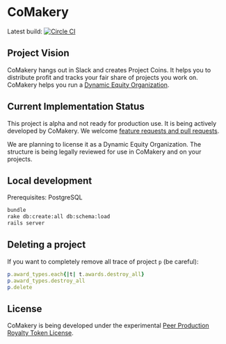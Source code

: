# CoMakery

Latest build: [![Circle CI](https://circleci.com/gh/CoMakery/comakery-app/tree/master.svg?style=svg)](https://circleci.com/gh/CoMakery/comakery-app/tree/master)

## Project Vision

CoMakery hangs out in Slack and creates Project Coins.
It helps you to distribute profit and tracks your fair share of projects you work on.
CoMakery helps you run a [Dynamic Equity Organization](https://github.com/citizencode/dynamic-equity-organization).

## Current Implementation Status

This project is alpha and not ready for production use.
It is being actively developed by CoMakery.
We welcome [feature requests and pull requests](https://github.com/comakery/comakery-app/issues).

We are planning to license it as a Dynamic Equity Organization.
The structure is being legally reviewed for use in CoMakery and on your projects.

## Local development

Prerequisites: PostgreSQL

```sh
bundle
rake db:create:all db:schema:load
rails server
```

## Deleting a project

If you want to completely remove all trace of project `p` (be careful):

```ruby
p.award_types.each{|t| t.awards.destroy_all}
p.award_types.destroy_all
p.delete
```

## License

CoMakery is being developed under the experimental
[Peer Production Royalty Token License](https://github.com/comakery/comakery-app/blob/master/LICENSE.md).
